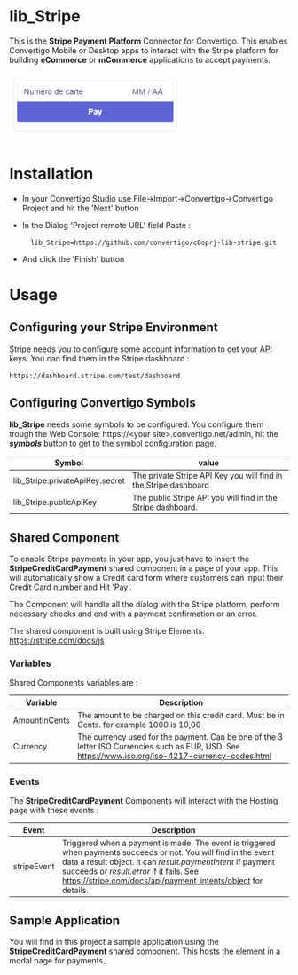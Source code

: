 # lib_Stripe
This is the __Stripe Payment Platform__ Connector for Convertigo. This enables Convertigo Mobile or Desktop apps to interact with the Stripe platform for building __eCommerce__ or __mCommerce__ applications to accept payments.

![Capture](./docImage/Capture.PNG)

# Installation

* In your Convertigo Studio use File->Import->Convertigo->Convertigo Project and hit the 'Next' button

* In the Dialog 'Project remote URL' field Paste :

        lib_Stripe=https://github.com/convertigo/c8oprj-lib-stripe.git

* And click the 'Finish' button

# Usage

## Configuring your Stripe Environment

Stripe needs you to configure some account information to get your API keys. You can find them in the Stripe dashboard :

    https://dashboard.stripe.com/test/dashboard

## Configuring Convertigo Symbols

__lib_Stripe__ needs some symbols to be configured. You configure them trough the Web Console: https://&lt;your site&gt;.convertigo.net/admin, hit the ___symbols___ button to get to the symbol configuration page.


Symbol  | value
------| ------
lib_Stripe.privateApiKey.secret | The private Stripe API Key you will find in the Stripe dashboard
lib_Stripe.publicApiKey | The public Stripe API  you will find in the Stripe dashboard.

## Shared Component

To enable Stripe payments in your app, you just have to insert the __StripeCreditCardPayment__ shared component in a page of your app. This will automatically show a Credit card form where customers can input their Credit Card number and Hit 'Pay'.

The Component will handle all the dialog with the Stripe platform, perform necessary checks and end with a payment confirmation or an error.

The shared component is built using Stripe Elements. https://stripe.com/docs/js

### Variables
Shared Components variables are :

Variable | Description
-----------|---------------
AmountInCents | The amount to be charged on this credit card. Must be in Cents. for example 1000 is 10,00 
Currency | The currency used for the payment. Can be one of the 3 letter ISO Currencies such as EUR, USD. See https://www.iso.org/iso-4217-currency-codes.html


### Events

The __StripeCreditCardPayment__  Components will interact with the Hosting page with these events :

Event | Description
------|-------------
stripeEvent | Triggered when a payment is made. The event is triggered when payments succeeds or not. You will find in the event data a result object. it can _result.paymentIntent_ if payment succeeds or _result.error_ if it fails. See https://stripe.com/docs/api/payment_intents/object for details.



## Sample Application

You will find in this project a sample application using the __StripeCreditCardPayment__  shared component. This hosts the element in a modal page for payments.


